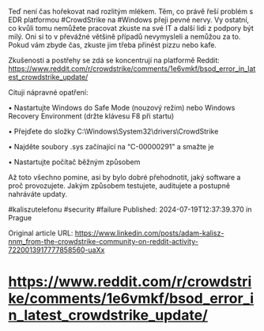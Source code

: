 Teď není čas hořekovat nad rozlitým mlékem. Těm, co právě řeší problém s EDR platformou #CrowdStrike na #Windows přeji pevné nervy. Vy ostatní, co kvůli tomu nemůžete pracovat zkuste na své IT a další lidi z podpory být milý. Oni si to v převážné většině případů nevymysleli a nemůžou za to. Pokud vám zbyde čas, zkuste jim třeba přinést pizzu nebo kafe.


Zkušenosti a postřehy se zdá se koncentrují na platformě Reddit: https://www.reddit.com/r/crowdstrike/comments/1e6vmkf/bsod_error_in_latest_crowdstrike_update/


Cituji nápravné opatření:

• Nastartujte Windows do Safe Mode (nouzový režim) nebo Windows Recovery Environment (držte klávesu F8 při startu)

• Přejďete do složky C:\Windows\System32\drivers\CrowdStrike

• ⁠Najděte soubory .sys začínající na “C-00000291” a smažte je

• Nastartujte počítač běžným způsobem


Až toto všechno pomine, asi by bylo dobré přehodnotit, jaký software a proč provozujete. Jakým způsobem testujete, auditujete a postupně nahráváte updaty.


#kaliszutelefonu #security #failure
Published: 2024-07-19T12:37:39.370 in Prague

Original article URL: https://www.linkedin.com/posts/adam-kalisz-nnm_from-the-crowdstrike-community-on-reddit-activity-7220013917777858560-uaXx

# https://www.reddit.com/r/crowdstrike/comments/1e6vmkf/bsod_error_in_latest_crowdstrike_update/